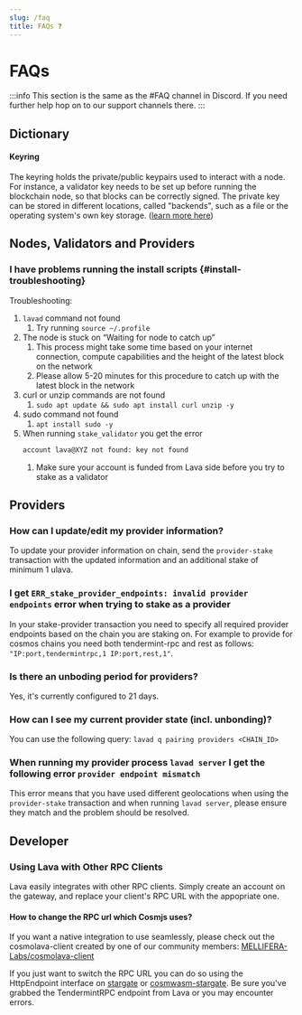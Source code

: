 ```yaml
---
slug: /faq
title: FAQs ❓
---
```



# FAQs

:::info
This section is the same as the #FAQ channel in Discord. If you need further help hop on to our support channels there.
:::


## Dictionary

#### Keyring
The keyring holds the private/public keypairs used to interact with a node. For instance, a validator key needs to be set up before running the blockchain node, so that blocks can be correctly signed. The private key can be stored in different locations, called "backends", such as a file or the operating system's own key storage. ([learn more here](https://docs.cosmos.network/main/run-node/keyring.html))


## Nodes, Validators and Providers
### I have problems running the install scripts {#install-troubleshooting}

Troubleshooting:

1. `lavad` command not found
    1. Try running `source ~/.profile`
2. The node is stuck on “Waiting for node to catch up”
    1. This process might take some time based on your internet connection, compute capabilities and the height of the latest block on the network
    2. Please allow 5-20 minutes for this procedure to catch up with the latest block in the network
3. curl or unzip commands are not found
    1. `sudo apt update && sudo apt install curl unzip -y`
4. sudo command not found
    1. `apt install sudo -y`
5. When running `stake_validator` you get the error
    ```bash
    account lava@XYZ not found: key not found
    ```
    1. Make sure your account is funded from Lava side before you try to stake as a validator

## Providers
### How can I update/edit my provider information?
To update your provider information on chain, send the `provider-stake` transaction with the updated information and an additional stake of minimum 1 ulava.

### I get `ERR_stake_provider_endpoints: invalid provider endpoints` error when trying to stake as a provider
In your stake-provider transaction you need to specify all required provider endpoints based on the chain you are staking on. For example to provide for cosmos chains you need both tendermint-rpc and rest as follows: `"IP:port,tendermintrpc,1 IP:port,rest,1"`.

### Is there an unboding period for providers?
Yes, it's currently configured to 21 days.

### How can I see my current provider state (incl. unbonding)?
You can use the following query: `lavad q pairing providers <CHAIN_ID>`

### When running my provider process `lavad server` I get the following error `provider endpoint mismatch`
This error means that you have used different geolocations when using  the `provider-stake` transaction and when running `lavad server`, please ensure they match and the problem should be resolved.

## Developer

### Using Lava with Other RPC Clients

Lava easily integrates with other RPC clients. Simply create an account on the gateway, and replace your client's RPC URL with the appopriate one.

#### How to change the RPC url which Cosmjs uses?
If you want a native integration to use seamlessly, please check out the cosmolava-client created by one of our community members: [MELLIFERA-Labs/cosmolava-client](https://github.com/MELLIFERA-Labs/cosmolava-client)

If you just want to switch the RPC URL you can do so using the HttpEndpoint interface on [stargate](https://cosmos.github.io/cosmjs/latest/stargate/interfaces/HttpEndpoint.html#url) or [cosmwasm-stargate](https://cosmos.github.io/cosmjs/latest/cosmwasm-stargate/interfaces/HttpEndpoint.html#url). Be sure you've grabbed the TendermintRPC endpoint from Lava or you may encounter errors.
